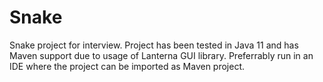 # Snake

Snake project for interview.
Project has been tested in Java 11 and has Maven support due to usage of Lanterna GUI library.
Preferrably run in an IDE where the project can be imported as Maven project.
